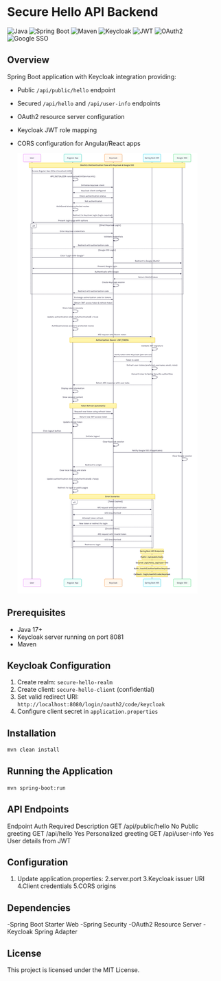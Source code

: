 # Secure Hello API Backend

![Java](https://img.shields.io/badge/Java-17-blue)
![Spring Boot](https://img.shields.io/badge/Spring%20Boot-3.0-green)
![Maven](https://img.shields.io/badge/Maven-3.8.6-orange)
![Keycloak](https://img.shields.io/badge/Keycloak-21.0-red)
![JWT](https://img.shields.io/badge/JWT-JSON%20Web%20Token-yellowgreen)
![OAuth2](https://img.shields.io/badge/OAuth2-Authorization-blueviolet)
![Google SSO](https://img.shields.io/badge/Google%20SSO-Enabled-brightgreen)


## Overview
Spring Boot application with Keycloak integration providing:
- Public `/api/public/hello` endpoint
- Secured `/api/hello` and `/api/user-info` endpoints
- OAuth2 resource server configuration
- Keycloak JWT role mapping
- CORS configuration for Angular/React apps

  ![Security Diagram](login-flow.png)


## Prerequisites
- Java 17+
- Keycloak server running on port 8081
- Maven

## Keycloak Configuration
1. Create realm: `secure-hello-realm`
2. Create client: `secure-hello-client` (confidential)
3. Set valid redirect URI: `http://localhost:8080/login/oauth2/code/keycloak`
4. Configure client secret in `application.properties`

## Installation
```bash
mvn clean install
```

## Running the Application
```bash
mvn spring-boot:run
```

## API Endpoints

Endpoint	Auth Required	Description
GET /api/public/hello	No	Public greeting
GET /api/hello	Yes	Personalized greeting
GET /api/user-info	Yes	User details from JWT

## Configuration
1. Update application.properties:
2.server.port
3.Keycloak issuer URI
4.Client credentials
5.CORS origins

## Dependencies
-Spring Boot Starter Web
-Spring Security
-OAuth2 Resource Server
-Keycloak Spring Adapter

## License
This project is licensed under the MIT License.

